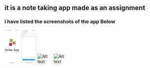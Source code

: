 ## it is a note taking app made as an assignment

### i have listed the screenshots of the app Below

<img
  src="/imgs/pic1.jpeg"
  alt="Alt text"
  title="Splash Screen"
  style="display: inline-block; margin: 0 auto; max-width: 50px">
  <img
  src="/imgs/pic2.jpeg"
  alt="Alt text"
  title="Add Note Screen"
  style="display: inline-block; margin: 0 auto; max-width: 50px">
  <img
  src="/images/pic3.jpeg"
  alt="Alt text"
  title="Main Screen"
  style="display: inline-block; margin: 0 auto; max-width: 50px">
  <img
  src="/images/pic4.jpeg"
  alt="Alt text"
  title="Delete Screen"
  style="display: inline-block; margin: 0 auto; max-width: 50px">